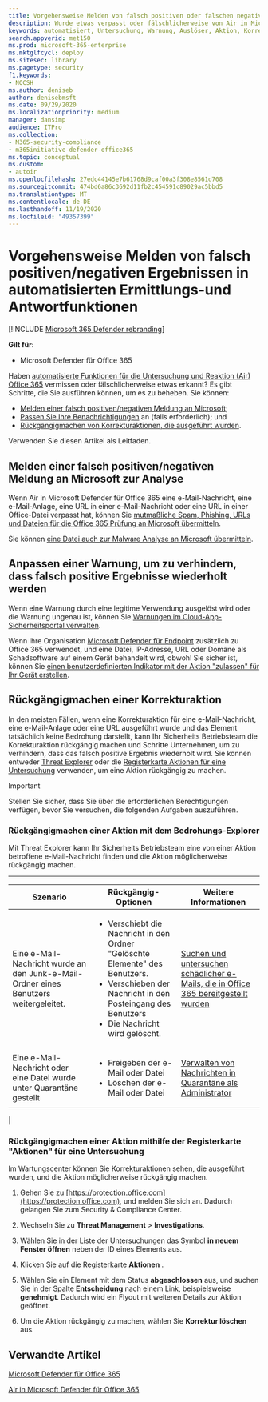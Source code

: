 ```yaml
---
title: Vorgehensweise Melden von falsch positiven oder falschen negativen Ergebnissen nach der automatischen Untersuchung in Microsoft Defender für Office 365
description: Wurde etwas verpasst oder fälschlicherweise von Air in Microsoft Defender für Office 365 erkannt? Hier erfahren Sie, wie Sie falsch positive Ergebnisse oder falsch negative Informationen zur Analyse an Microsoft übermitteln.
keywords: automatisiert, Untersuchung, Warnung, Auslöser, Aktion, Korrektur, falsch positiv, falsch negativ
search.appverid: met150
ms.prod: microsoft-365-enterprise
ms.mktglfcycl: deploy
ms.sitesec: library
ms.pagetype: security
f1.keywords:
- NOCSH
ms.author: deniseb
author: denisebmsft
ms.date: 09/29/2020
ms.localizationpriority: medium
manager: dansimp
audience: ITPro
ms.collection:
- M365-security-compliance
- m365initiative-defender-office365
ms.topic: conceptual
ms.custom:
- autoir
ms.openlocfilehash: 27edc44145e7b61768d9caf00a3f308e8561d708
ms.sourcegitcommit: 474bd6a86c3692d11fb2c454591c89029ac5bbd5
ms.translationtype: MT
ms.contentlocale: de-DE
ms.lasthandoff: 11/19/2020
ms.locfileid: "49357399"
---
```

# <a name="how-to-report-false-positivesnegatives-in-automated-investigation-and-response-capabilities"></a>Vorgehensweise Melden von falsch positiven/negativen Ergebnissen in automatisierten Ermittlungs-und Antwortfunktionen

[!INCLUDE [Microsoft 365 Defender rebranding](../includes/microsoft-defender-for-office.md)]


**Gilt für:**
- Microsoft Defender für Office 365

Haben [automatisierte Funktionen für die Untersuchung und Reaktion (Air) Office 365](automated-investigation-response-office.md) vermissen oder fälschlicherweise etwas erkannt? Es gibt Schritte, die Sie ausführen können, um es zu beheben. Sie können:

- [Melden einer falsch positiven/negativen Meldung an Microsoft](#report-a-false-positivenegative-to-microsoft-for-analysis);
- [Passen Sie Ihre Benachrichtigungen](#adjust-an-alert-to-prevent-false-positives-from-recurring) an (falls erforderlich); und
- [Rückgängigmachen von Korrekturaktionen, die ausgeführt wurden](#undo-a-remediation-action).

Verwenden Sie diesen Artikel als Leitfaden.

## <a name="report-a-false-positivenegative-to-microsoft-for-analysis"></a>Melden einer falsch positiven/negativen Meldung an Microsoft zur Analyse

Wenn Air in Microsoft Defender für Office 365 eine e-Mail-Nachricht, eine e-Mail-Anlage, eine URL in einer e-Mail-Nachricht oder eine URL in einer Office-Datei verpasst hat, können Sie [mutmaßliche Spam, Phishing, URLs und Dateien für die Office 365 Prüfung an Microsoft übermitteln](admin-submission.md).

Sie können [eine Datei auch zur Malware Analyse an Microsoft übermitteln](https://www.microsoft.com/wdsi/filesubmission).

## <a name="adjust-an-alert-to-prevent-false-positives-from-recurring"></a>Anpassen einer Warnung, um zu verhindern, dass falsch positive Ergebnisse wiederholt werden

Wenn eine Warnung durch eine legitime Verwendung ausgelöst wird oder die Warnung ungenau ist, können Sie [Warnungen im Cloud-App-Sicherheitsportal verwalten](https://docs.microsoft.com/cloud-app-security/managing-alerts).

Wenn Ihre Organisation [Microsoft Defender für Endpoint](https://docs.microsoft.com/windows/security/threat-protection) zusätzlich zu Office 365 verwendet, und eine Datei, IP-Adresse, URL oder Domäne als Schadsoftware auf einem Gerät behandelt wird, obwohl Sie sicher ist, können Sie [einen benutzerdefinierten Indikator mit der Aktion "zulassen" für Ihr Gerät erstellen](https://docs.microsoft.com/windows/security/threat-protection/microsoft-defender-atp/manage-indicators).

## <a name="undo-a-remediation-action"></a>Rückgängigmachen einer Korrekturaktion

In den meisten Fällen, wenn eine Korrekturaktion für eine e-Mail-Nachricht, eine e-Mail-Anlage oder eine URL ausgeführt wurde und das Element tatsächlich keine Bedrohung darstellt, kann Ihr Sicherheits Betriebsteam die Korrekturaktion rückgängig machen und Schritte Unternehmen, um zu verhindern, dass das falsch positive Ergebnis wiederholt wird. Sie können entweder [Threat Explorer](#undo-an-action-using-threat-explorer) oder die [Registerkarte Aktionen für eine Untersuchung](#undo-an-action-using-the-actions-tab-for-an-investigation) verwenden, um eine Aktion rückgängig zu machen.

> [!IMPORTANT]
> Stellen Sie sicher, dass Sie über die erforderlichen Berechtigungen verfügen, bevor Sie versuchen, die folgenden Aufgaben auszuführen.

### <a name="undo-an-action-using-threat-explorer"></a>Rückgängigmachen einer Aktion mit dem Bedrohungs-Explorer

Mit Threat Explorer kann Ihr Sicherheits Betriebsteam eine von einer Aktion betroffene e-Mail-Nachricht finden und die Aktion möglicherweise rückgängig machen.

****

|Szenario|Rückgängig-Optionen|Weitere Informationen|
|---|---|---|
|Eine e-Mail-Nachricht wurde an den Junk-e-Mail-Ordner eines Benutzers weitergeleitet.|<ul><li>Verschiebt die Nachricht in den Ordner "Gelöschte Elemente" des Benutzers.</li><li>Verschieben der Nachricht in den Posteingang des Benutzers</li><li>Die Nachricht wird gelöscht.</li></ul>|[Suchen und untersuchen schädlicher e-Mails, die in Office 365 bereitgestellt wurden](investigate-malicious-email-that-was-delivered.md)|
|Eine e-Mail-Nachricht oder eine Datei wurde unter Quarantäne gestellt|<ul><li>Freigeben der e-Mail oder Datei</li><li>Löschen der e-Mail oder Datei</li></ul>|[Verwalten von Nachrichten in Quarantäne als Administrator](manage-quarantined-messages-and-files.md)|
|

### <a name="undo-an-action-using-the-actions-tab-for-an-investigation"></a>Rückgängigmachen einer Aktion mithilfe der Registerkarte "Aktionen" für eine Untersuchung

Im Wartungscenter können Sie Korrekturaktionen sehen, die ausgeführt wurden, und die Aktion möglicherweise rückgängig machen.

1. Gehen Sie zu [https://protection.office.com](https://protection.office.com), und melden Sie sich an. Dadurch gelangen Sie zum Security & Compliance Center.

2. Wechseln Sie zu **Threat Management**  >  **Investigations**.

3. Wählen Sie in der Liste der Untersuchungen das Symbol **in neuem Fenster öffnen** neben der ID eines Elements aus.

4. Klicken Sie auf die Registerkarte **Aktionen** .

5. Wählen Sie ein Element mit dem Status **abgeschlossen** aus, und suchen Sie in der Spalte **Entscheidung** nach einem Link, beispielsweise **genehmigt**. Dadurch wird ein Flyout mit weiteren Details zur Aktion geöffnet.

6. Um die Aktion rückgängig zu machen, wählen Sie **Korrektur löschen** aus.

## <a name="related-articles"></a>Verwandte Artikel

[Microsoft Defender für Office 365](office-365-atp.md)

[Air in Microsoft Defender für Office 365](office-365-air.md)
